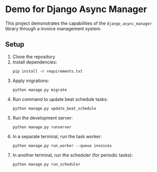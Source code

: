 # Demo for Django Async Manager 

This project demonstrates the capabilities of the `django_async_manager` library through a invoice management system. 

## Setup

1. Clone the repository
2. Install dependencies:
   ```
   pip install -r requirements.txt
   ```
3. Apply migrations:
   ```
   python manage.py migrate
   ```
4. Run command to update beat schedule tasks:
   ```
   python manage.py update_beat_schedule
   ```
5. Run the development server:
   ```
   python manage.py runserver
   ```
6. In a separate terminal, run the task worker:
   ```
   python manage.py run_worker --queue invoices
   ```
7. In another terminal, run the scheduler (for periodic tasks):
   ```
   python manage.py run_scheduler
   ```
